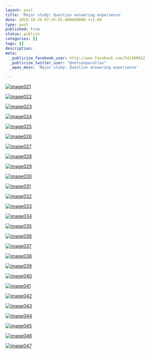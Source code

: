 ```yaml
---
layout: post
title: 'Major study: Question answering experience'
date: 2015-10-29 07:55:01.000000000 +11:00
type: post
published: true
status: publish
categories: []
tags: []
description:
meta:
  _publicize_facebook_user: http://www.facebook.com/541400612
  _publicize_twitter_user: "@notionparallax"
  _wpas_mess: 'Major study: Question answering experience'

---
```

<p><!--more--></p>
<p><a href="/wordpress/wp-content/uploads/2015/10/image021.png" rel="attachment wp-att-2078"><img class="alignnone size-full wp-image-2078" src="{{ site.baseurl }}/assets/image021.png" alt="image021" /></a></p>
<p><a href="/wordpress/wp-content/uploads/2015/10/image022.png" rel="attachment wp-att-2079"><img class="alignnone size-medium wp-image-2079" src="{{ site.baseurl }}/assets/image022.png" alt="image022" /></a></p>
<p><a href="/wordpress/wp-content/uploads/2015/10/image023.png" rel="attachment wp-att-2080"><img class="alignnone size-medium wp-image-2080" src="{{ site.baseurl }}/assets/image023.png" alt="image023" /></a></p>
<p><a href="/wordpress/wp-content/uploads/2015/10/image024.png" rel="attachment wp-att-2081"><img class="alignnone size-medium wp-image-2081" src="{{ site.baseurl }}/assets/image024.png" alt="image024" /></a></p>
<p><a href="/wordpress/wp-content/uploads/2015/10/image025.png" rel="attachment wp-att-2082"><img class="alignnone size-medium wp-image-2082" src="{{ site.baseurl }}/assets/image025.png" alt="image025" /></a></p>
<p><a href="/wordpress/wp-content/uploads/2015/10/image026.png" rel="attachment wp-att-2083"><img class="alignnone size-medium wp-image-2083" src="{{ site.baseurl }}/assets/image026.png" alt="image026" /></a></p>
<p><a href="/wordpress/wp-content/uploads/2015/10/image027.png" rel="attachment wp-att-2084"><img class="alignnone size-medium wp-image-2084" src="{{ site.baseurl }}/assets/image027.png" alt="image027" /></a></p>
<p><a href="/wordpress/wp-content/uploads/2015/10/image028.png" rel="attachment wp-att-2085"><img class="alignnone size-medium wp-image-2085" src="{{ site.baseurl }}/assets/image028.png" alt="image028" /></a></p>
<p><a href="/wordpress/wp-content/uploads/2015/10/image029.png" rel="attachment wp-att-2086"><img class="alignnone size-medium wp-image-2086" src="{{ site.baseurl }}/assets/image029.png" alt="image029" /></a></p>
<p><a href="/wordpress/wp-content/uploads/2015/10/image030.png" rel="attachment wp-att-2087"><img class="alignnone size-medium wp-image-2087" src="{{ site.baseurl }}/assets/image030.png" alt="image030" /></a></p>
<p><a href="/wordpress/wp-content/uploads/2015/10/image031.png" rel="attachment wp-att-2088"><img class="alignnone size-medium wp-image-2088" src="{{ site.baseurl }}/assets/image031.png" alt="image031" /></a></p>
<p><a href="/wordpress/wp-content/uploads/2015/10/image032.png" rel="attachment wp-att-2089"><img class="alignnone size-medium wp-image-2089" src="{{ site.baseurl }}/assets/image032.png" alt="image032" /></a></p>
<p><a href="/wordpress/wp-content/uploads/2015/10/image033.png" rel="attachment wp-att-2090"><img class="alignnone size-medium wp-image-2090" src="{{ site.baseurl }}/assets/image033.png" alt="image033" /></a></p>
<p><a href="/wordpress/wp-content/uploads/2015/10/image034.png" rel="attachment wp-att-2091"><img class="alignnone size-medium wp-image-2091" src="{{ site.baseurl }}/assets/image034.png" alt="image034" /></a></p>
<p><a href="/wordpress/wp-content/uploads/2015/10/image035.png" rel="attachment wp-att-2092"><img class="alignnone size-medium wp-image-2092" src="{{ site.baseurl }}/assets/image035.png" alt="image035" /></a></p>
<p><a href="/wordpress/wp-content/uploads/2015/10/image036.png" rel="attachment wp-att-2093"><img class="alignnone size-medium wp-image-2093" src="{{ site.baseurl }}/assets/image036.png" alt="image036" /></a></p>
<p><a href="/wordpress/wp-content/uploads/2015/10/image037.png" rel="attachment wp-att-2094"><img class="alignnone size-medium wp-image-2094" src="{{ site.baseurl }}/assets/image037.png" alt="image037" /></a></p>
<p><a href="/wordpress/wp-content/uploads/2015/10/image038.png" rel="attachment wp-att-2095"><img class="alignnone size-medium wp-image-2095" src="{{ site.baseurl }}/assets/image038.png" alt="image038" /></a></p>
<p><a href="/wordpress/wp-content/uploads/2015/10/image039.png" rel="attachment wp-att-2096"><img class="alignnone size-full wp-image-2096" src="{{ site.baseurl }}/assets/image039.png" alt="image039" /></a></p>
<p><a href="/wordpress/wp-content/uploads/2015/10/image040.png" rel="attachment wp-att-2097"><img class="alignnone size-medium wp-image-2097" src="{{ site.baseurl }}/assets/image040.png" alt="image040" /></a></p>
<p><a href="/wordpress/wp-content/uploads/2015/10/image041.png" rel="attachment wp-att-2098"><img class="alignnone size-medium wp-image-2098" src="{{ site.baseurl }}/assets/image041.png" alt="image041" /></a></p>
<p><a href="/wordpress/wp-content/uploads/2015/10/image042.png" rel="attachment wp-att-2099"><img class="alignnone size-medium wp-image-2099" src="{{ site.baseurl }}/assets/image042.png" alt="image042" /></a></p>
<p><a href="/wordpress/wp-content/uploads/2015/10/image043.png" rel="attachment wp-att-2100"><img class="alignnone size-medium wp-image-2100" src="{{ site.baseurl }}/assets/image043.png" alt="image043" /></a></p>
<p><a href="/wordpress/wp-content/uploads/2015/10/image044.png" rel="attachment wp-att-2101"><img class="alignnone size-medium wp-image-2101" src="{{ site.baseurl }}/assets/image044.png" alt="image044" /></a></p>
<p><a href="/wordpress/wp-content/uploads/2015/10/image045.png" rel="attachment wp-att-2102"><img class="alignnone size-medium wp-image-2102" src="{{ site.baseurl }}/assets/image045.png" alt="image045" /></a></p>
<p><a href="/wordpress/wp-content/uploads/2015/10/image046.png" rel="attachment wp-att-2103"><img class="alignnone size-full wp-image-2103" src="{{ site.baseurl }}/assets/image046.png" alt="image046" /></a></p>
<p><a href="/wordpress/wp-content/uploads/2015/10/image047.png" rel="attachment wp-att-2104"><img class="alignnone size-full wp-image-2104" src="{{ site.baseurl }}/assets/image047.png" alt="image047" /></a></p>
